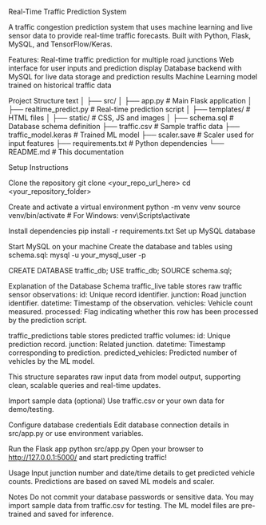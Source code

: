 Real-Time Traffic Prediction System

A traffic congestion prediction system that uses machine learning and live sensor data to provide real-time traffic forecasts. Built with Python, Flask, MySQL, and TensorFlow/Keras.

Features:
Real-time traffic prediction for multiple road junctions
Web interface for user inputs and prediction display
Database backend with MySQL for live data storage and prediction results
Machine Learning model trained on historical traffic data


Project Structure
text
│
├── src/
│   ├── app.py                  # Main Flask application
│   ├── realtime_predict.py     # Real-time prediction script
│   ├── templates/              # HTML files
│   ├── static/                 # CSS, JS and images
│
├── schema.sql                  # Database schema definition
├── traffic.csv                 # Sample traffic data
├── traffic_model.keras         # Trained ML model
├── scaler.save                 # Scaler used for input features
├── requirements.txt            # Python dependencies
└── README.md                   # This documentation


Setup Instructions

Clone the repository
git clone <your_repo_url_here>
cd <your_repository_folder>

Create and activate a virtual environment
python -m venv venv
source venv/bin/activate            # For Windows: venv\Scripts\activate

Install dependencies
pip install -r requirements.txt
Set up MySQL database

Start MySQL on your machine
Create the database and tables using schema.sql:
mysql -u your_mysql_user -p

CREATE DATABASE traffic_db;
USE traffic_db;
SOURCE schema.sql;

Explanation of the Database Schema
traffic_live table stores raw traffic sensor observations:
id: Unique record identifier.
junction: Road junction identifier.
datetime: Timestamp of the observation.
vehicles: Vehicle count measured.
processed: Flag indicating whether this row has been processed by the prediction script.

traffic_predictions table stores predicted traffic volumes:
id: Unique prediction record.
junction: Related junction.
datetime: Timestamp corresponding to prediction.
predicted_vehicles: Predicted number of vehicles by the ML model.

This structure separates raw input data from model output, supporting clean, scalable queries and real-time updates.

Import sample data (optional)
Use traffic.csv or your own data for demo/testing.

Configure database credentials
Edit database connection details in src/app.py or use environment variables.

Run the Flask app
python src/app.py
Open your browser to http://127.0.0.1:5000/ and start predicting traffic!

Usage
Input junction number and date/time details to get predicted vehicle counts.
Predictions are based on saved ML models and scaler.

Notes
Do not commit your database passwords or sensitive data.
You may import sample data from traffic.csv for testing.
The ML model files are pre-trained and saved for inference.
